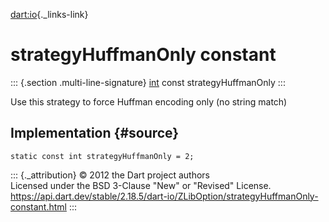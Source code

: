 [dart:io](../../dart-io/dart-io-library){._links-link}

strategyHuffmanOnly constant
============================

::: {.section .multi-line-signature}
[int](../../dart-core/int-class) const strategyHuffmanOnly
:::

Use this strategy to force Huffman encoding only (no string match)

Implementation {#source}
--------------

``` {.language-dart data-language="dart"}
static const int strategyHuffmanOnly = 2;
```

::: {._attribution}
© 2012 the Dart project authors\
Licensed under the BSD 3-Clause \"New\" or \"Revised\" License.\
<https://api.dart.dev/stable/2.18.5/dart-io/ZLibOption/strategyHuffmanOnly-constant.html>
:::
